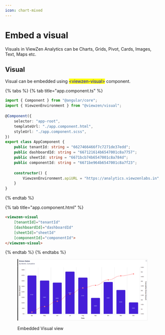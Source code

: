 ```yaml
---
icon: chart-mixed
---
```


# Embed a visual

Visuals in ViewZen Analytics can be Charts, Grids, Pivot, Cards, Images, Text, Maps etc.

## Visual

Visual can be embedded using <mark style="color:blue;">\<viewzen-visual></mark> component.

{% tabs %}
{% tab title="app.component.ts" %}
```typescript
import { Component } from "@angular/core";
import { ViewzenEnvironment } from "@viewzen/visual";

@Component({
	selector: "app-root",
	templateUrl: "./app.component.html",
	styleUrl: "./app.component.scss",
})
export class AppComponent {
	public tenantId: string = "6627466466f7c7271de37edd";
	public dashboardId: string = "667121614b6547001c8a7757";
	public sheetId: string = "6671bcb74b6547001c8a784d";
	public componentId: string = "6671be964b6547001c8a7f23";

	constructor() {
		ViewzenEnvironment.apiURL = "https://analytics.viewzenlabs.in";
	}
}
```
{% endtab %}

{% tab title="app.component.html" %}
```html
<viewzen-visual
	[tenantId]="tenantId"
	[dashboardId]="dashboardId"
	[sheetId]="sheetId"
	[componentId]="componentId">
</viewzen-visual>
```
{% endtab %}
{% endtabs %}

<figure><img src="../../../.gitbook/assets/Screenshot from 2024-12-10 17-18-23.png" alt=""><figcaption><p>Embedded Visual view</p></figcaption></figure>
